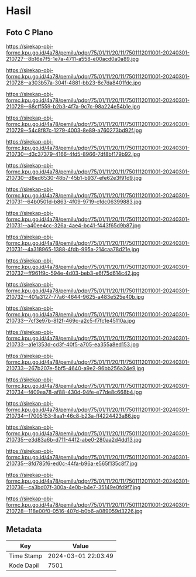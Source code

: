 # Hasil

## Foto C Plano

https://sirekap-obj-formc.kpu.go.id/4a78/pemilu/pdpr/75/01/11/20/11/7501112011001-20240301-210727--8b16e7f5-1e7a-4711-a558-e00acd0a0a89.jpg

https://sirekap-obj-formc.kpu.go.id/4a78/pemilu/pdpr/75/01/11/20/11/7501112011001-20240301-210728--a303b57a-304f-4881-bb23-8c7da8401fdc.jpg

https://sirekap-obj-formc.kpu.go.id/4a78/pemilu/pdpr/75/01/11/20/11/7501112011001-20240301-210729--68cff559-b2b3-4f7a-9c7c-98a224e54b1e.jpg

https://sirekap-obj-formc.kpu.go.id/4a78/pemilu/pdpr/75/01/11/20/11/7501112011001-20240301-210729--54c8f87c-1279-4003-8e89-a760273bd92f.jpg

https://sirekap-obj-formc.kpu.go.id/4a78/pemilu/pdpr/75/01/11/20/11/7501112011001-20240301-210730--d3c37379-4166-4fd5-8966-7df8bf179b92.jpg

https://sirekap-obj-formc.kpu.go.id/4a78/pemilu/pdpr/75/01/11/20/11/7501112011001-20240301-210730--d8ed6530-48b7-45b1-b937-efe62e3f91d9.jpg

https://sirekap-obj-formc.kpu.go.id/4a78/pemilu/pdpr/75/01/11/20/11/7501112011001-20240301-210731--64b0501d-b863-4f09-9719-cfdc06399883.jpg

https://sirekap-obj-formc.kpu.go.id/4a78/pemilu/pdpr/75/01/11/20/11/7501112011001-20240301-210731--a40ee4cc-326a-4ae4-bc41-f443f65d9b87.jpg

https://sirekap-obj-formc.kpu.go.id/4a78/pemilu/pdpr/75/01/11/20/11/7501112011001-20240301-210731--4a318965-1388-4fdb-995a-214caa78d21e.jpg

https://sirekap-obj-formc.kpu.go.id/4a78/pemilu/pdpr/75/01/11/20/11/7501112011001-20240301-210732--ff961f9c-594e-4d03-beb3-e6f75d614c42.jpg

https://sirekap-obj-formc.kpu.go.id/4a78/pemilu/pdpr/75/01/11/20/11/7501112011001-20240301-210732--401a3127-77a6-4644-9625-a483e525e40b.jpg

https://sirekap-obj-formc.kpu.go.id/4a78/pemilu/pdpr/75/01/11/20/11/7501112011001-20240301-210733--7cf3e97b-812f-469c-a2c5-f7fc1e45110a.jpg

https://sirekap-obj-formc.kpu.go.id/4a78/pemilu/pdpr/75/01/11/20/11/7501112011001-20240301-210733--a1e1353d-cd3f-40f5-a705-ea355a8ed153.jpg

https://sirekap-obj-formc.kpu.go.id/4a78/pemilu/pdpr/75/01/11/20/11/7501112011001-20240301-210733--267b207e-5bf5-4640-a9e2-96bb256a24e9.jpg

https://sirekap-obj-formc.kpu.go.id/4a78/pemilu/pdpr/75/01/11/20/11/7501112011001-20240301-210734--f409ea78-af88-430d-94fe-e77de8c668b4.jpg

https://sirekap-obj-formc.kpu.go.id/4a78/pemilu/pdpr/75/01/11/20/11/7501112011001-20240301-210734--f7005153-8aa1-46c8-b23a-ff4224423a86.jpg

https://sirekap-obj-formc.kpu.go.id/4a78/pemilu/pdpr/75/01/11/20/11/7501112011001-20240301-210735--e3d83a6b-d711-44f2-abe0-280aa2d4dd13.jpg

https://sirekap-obj-formc.kpu.go.id/4a78/pemilu/pdpr/75/01/11/20/11/7501112011001-20240301-210735--8fd785f6-ed0c-44fa-b96a-e565f135c8f7.jpg

https://sirekap-obj-formc.kpu.go.id/4a78/pemilu/pdpr/75/01/11/20/11/7501112011001-20240301-210736--ca3bd07f-300a-4e0b-b4e7-35149e0fd9f7.jpg

https://sirekap-obj-formc.kpu.go.id/4a78/pemilu/pdpr/75/01/11/20/11/7501112011001-20240301-210728--118e00f0-0516-407d-b0b6-a089059d3226.jpg


## Metadata

| Key        | Value               |
| ---------- | ------------------- |
| Time Stamp | 2024-03-01 22:03:49 |
| Kode Dapil | 7501                |



